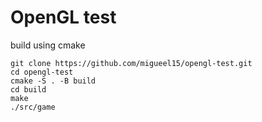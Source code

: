# OpenGL test

build using cmake
```
git clone https://github.com/migueel15/opengl-test.git
cd opengl-test
cmake -S . -B build
cd build
make
./src/game
```

